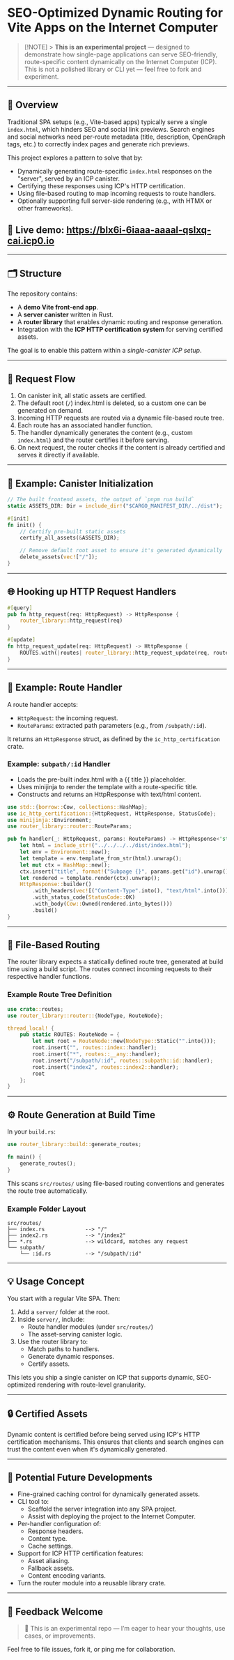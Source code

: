 # SEO-Optimized Dynamic Routing for Vite Apps on the Internet Computer

> [!NOTE] > **This is an experimental project** — designed to demonstrate how single-page applications can serve SEO-friendly, route-specific content dynamically on the Internet Computer (ICP). This is not a polished library or CLI yet — feel free to fork and experiment.

---

## 🧠 Overview

Traditional SPA setups (e.g., Vite-based apps) typically serve a single `index.html`, which hinders SEO and social link previews. Search engines and social networks need per-route metadata (title, description, OpenGraph tags, etc.) to correctly index pages and generate rich previews.

This project explores a pattern to solve that by:

- Dynamically generating route-specific `index.html` responses on the "server", served by an ICP canister.
- Certifying these responses using ICP's HTTP certification.
- Using file-based routing to map incoming requests to route handlers.
- Optionally supporting full server-side rendering (e.g., with HTMX or other frameworks).

## 👀 Live demo: <https://blx6i-6iaaa-aaaal-qslxq-cai.icp0.io>

---

## 🗂 Structure

The repository contains:

- A **demo Vite front-end app**.
- A **server canister** written in Rust.
- A **router library** that enables dynamic routing and response generation.
- Integration with the **ICP HTTP certification system** for serving certified assets.

The goal is to enable this pattern within a _single-canister ICP setup_.

---

## 🔁 Request Flow

1. On canister init, all static assets are certified.
2. The default root (`/`) index.html is deleted, so a custom one can be generated on demand.
3. Incoming HTTP requests are routed via a dynamic file-based route tree.
4. Each route has an associated handler function.
5. The handler dynamically generates the content (e.g., custom `index.html`) and the router certifies it before serving.
6. On next request, the router checks if the content is already certified and serves it directly if available.

---

## 🧩 Example: Canister Initialization

```rust
// The built frontend assets, the output of `pnpm run build`
static ASSETS_DIR: Dir = include_dir!("$CARGO_MANIFEST_DIR/../dist");

#[init]
fn init() {
    // Certify pre-built static assets
    certify_all_assets(&ASSETS_DIR);

    // Remove default root asset to ensure it's generated dynamically
    delete_assets(vec!["/"]);
}
```

---

## 🌐 Hooking up HTTP Request Handlers

```rust
#[query]
pub fn http_request(req: HttpRequest) -> HttpResponse {
    router_library::http_request(req)
}

#[update]
fn http_request_update(req: HttpRequest) -> HttpResponse {
    ROUTES.with(|routes| router_library::http_request_update(req, routes))
}
```

---

## 🧪 Example: Route Handler

A route handler accepts:

- `HttpRequest`: the incoming request.
- `RouteParams`: extracted path parameters (e.g., from `/subpath/:id`).

It returns an `HttpResponse` struct, as defined by the `ic_http_certification` crate.

### Example: `subpath/:id` Handler

- Loads the pre-built index.html with a {{ title }} placeholder.
- Uses minijinja to render the template with a route-specific title.
- Constructs and returns an HttpResponse with text/html content.

```rust
use std::{borrow::Cow, collections::HashMap};
use ic_http_certification::{HttpRequest, HttpResponse, StatusCode};
use minijinja::Environment;
use router_library::router::RouteParams;

pub fn handler(_: HttpRequest, params: RouteParams) -> HttpResponse<'static> {
    let html = include_str!("../../../../dist/index.html");
    let env = Environment::new();
    let template = env.template_from_str(html).unwrap();
    let mut ctx = HashMap::new();
    ctx.insert("title", format!("Subpage {}", params.get("id").unwrap()));
    let rendered = template.render(ctx).unwrap();
    HttpResponse::builder()
        .with_headers(vec![("Content-Type".into(), "text/html".into())])
        .with_status_code(StatusCode::OK)
        .with_body(Cow::Owned(rendered.into_bytes()))
        .build()
}
```

---

## 🧭 File-Based Routing

The router library expects a statically defined route tree, generated at build time using a build script. The routes connect incoming requests to their respective handler functions.

### Example Route Tree Definition

```rust
use crate::routes;
use router_library::router::{NodeType, RouteNode};

thread_local! {
    pub static ROUTES: RouteNode = {
        let mut root = RouteNode::new(NodeType::Static("".into()));
        root.insert("", routes::index::handler);
        root.insert("*", routes::__any::handler);
        root.insert("/subpath/:id", routes::subpath::id::handler);
        root.insert("index2", routes::index2::handler);
        root
    };
}
```

---

## ⚙️ Route Generation at Build Time

In your `build.rs`:

```rust
use router_library::build::generate_routes;

fn main() {
    generate_routes();
}
```

This scans `src/routes/` using file-based routing conventions and generates the route tree automatically.

### Example Folder Layout

```
src/routes/
├── index.rs             --> "/"
├── index2.rs            --> "/index2"
├── *.rs                 --> wildcard, matches any request
└── subpath/
    └── :id.rs           --> "/subpath/:id"
```

---

## 💡 Usage Concept

You start with a regular Vite SPA. Then:

1. Add a `server/` folder at the root.
2. Inside `server/`, include:
   - Route handler modules (under `src/routes/`)
   - The asset-serving canister logic.
3. Use the router library to:
   - Match paths to handlers.
   - Generate dynamic responses.
   - Certify assets.

This lets you ship a single canister on ICP that supports dynamic, SEO-optimized rendering with route-level granularity.

---

## 🔒 Certified Assets

Dynamic content is certified before being served using ICP's HTTP certification mechanisms. This ensures that clients and search engines can trust the content even when it's dynamically generated.

---

## 🔮 Potential Future Developments

- Fine-grained caching control for dynamically generated assets.
- CLI tool to:
  - Scaffold the server integration into any SPA project.
  - Assist with deploying the project to the Internet Computer.
- Per-handler configuration of:
  - Response headers.
  - Content type.
  - Cache settings.
- Support for ICP HTTP certification features:
  - Asset aliasing.
  - Fallback assets.
  - Content encoding variants.
- Turn the router module into a reusable library crate.

---

## 📣 Feedback Welcome

> 💬 This is an experimental repo — I’m eager to hear your thoughts, use cases, or improvements.

Feel free to file issues, fork it, or ping me for collaboration.
